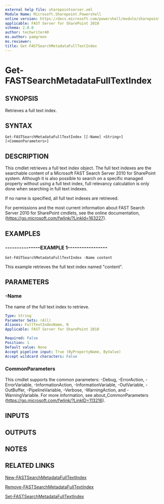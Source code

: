 ```yaml
---
external help file: sharepointserver.xml
Module Name: Microsoft.Sharepoint.Powershell
online version: https://docs.microsoft.com/powershell/module/sharepoint-server/get-fastsearchmetadatafulltextindex
applicable: FAST Server for SharePoint 2010
schema: 2.0.0
author: techwriter40
ms.author: pamgreen
ms.reviewer:
title: Get-FASTSearchMetadataFullTextIndex
---
```


# Get-FASTSearchMetadataFullTextIndex

## SYNOPSIS
Retrieves a full text index.

## SYNTAX

```
Get-FASTSearchMetadataFullTextIndex [[-Name] <String>] [<CommonParameters>]
```

## DESCRIPTION
This cmdlet retrieves a full text index object.
The full text indexes are the searchable content of a Microsoft FAST Search Server 2010 for SharePoint system.
Although it is also possible to search on a specific managed property without using a full text index, full relevancy calculation is only done when searching in full text indexes.

If no name is specified, all full text indexes are retrieved.

For permissions and the most current information about FAST Search Server 2010 for SharePoint cmdlets, see the online documentation, (https://go.microsoft.com/fwlink/?LinkId=163227).

## EXAMPLES

### ---------------EXAMPLE 1-----------------
```
Get-FASTSearchMetadataFullTextIndex -Name content
```

This example retrieves the full text index named "content".

## PARAMETERS

### -Name
The name of the full text index to retrieve.

```yaml
Type: String
Parameter Sets: (All)
Aliases: FullTextIndexName, N
Applicable: FAST Server for SharePoint 2010

Required: False
Position: 1
Default value: None
Accept pipeline input: True (ByPropertyName, ByValue)
Accept wildcard characters: False
```

### CommonParameters
This cmdlet supports the common parameters: -Debug, -ErrorAction, -ErrorVariable, -InformationAction, -InformationVariable, -OutVariable, -OutBuffer, -PipelineVariable, -Verbose, -WarningAction, and -WarningVariable. For more information, see about_CommonParameters (https://go.microsoft.com/fwlink/?LinkID=113216).

## INPUTS

## OUTPUTS

## NOTES

## RELATED LINKS

[New-FASTSearchMetadataFullTextIndex](New-FASTSearchMetadataFullTextIndex.md)

[Remove-FASTSearchMetadataFullTextIndex](Remove-FASTSearchMetadataFullTextIndex.md)

[Set-FASTSearchMetadataFullTextIndex](Set-FASTSearchMetadataFullTextIndex.md)

